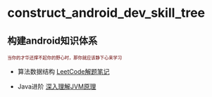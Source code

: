 # construct_android_dev_skill_tree
## 构建android知识体系
<font size="1" color="#660000">当你的才华还撑不起你的野心时，那你就应该静下心来学习</font><br /> 


- 算法数据结构
[LeetCode解题笔记](https://github.com/ZhongXiaoHong/leetcode)

- Java进阶
[深入理解JVM原理](https://github.com/ZhongXiaoHong/JVM)

